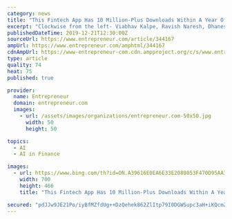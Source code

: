 ```yaml
---
category: news
title: "This Fintech App Has 10 Million-Plus Downloads Within A Year Of Launch"
excerpt: "Clockwise from the left- Viabhav Kalpe, Ravish Naresh, Dhanesh Kumar, Ashish Sonone, Jaideep Poonia Naresh claims that what makes KhataBook different from other fintech apps is its deep penetration in the ... Housing.com and Kyte.ai were his earlier stints. Talking about the learning he has gained over the course of his journey, Naresh says ..."
publishedDateTime: 2019-12-21T12:30:00Z
sourceUrl: https://www.entrepreneur.com/article/344167
ampUrl: https://www.entrepreneur.com/amphtml/344167
cdnAmpUrl: https://www-entrepreneur-com.cdn.ampproject.org/c/s/www.entrepreneur.com/amphtml/344167
type: article
quality: 74
heat: 75
published: true

provider:
  name: Entrepreneur
  domain: entrepreneur.com
  images:
    - url: /assets/images/organizations/entrepreneur.com-50x50.jpg
      width: 50
      height: 50

topics:
  - AI
  - AI in Finance

images:
  - url: https://www.bing.com/th?id=ON.A39616E0EA6E33E2089853F470D95AA1
    width: 700
    height: 466
    title: "This Fintech App Has 10 Million-Plus Downloads Within A Year Of Launch"

secured: "pdJJw9JE21Po/iyBfMZfdUg++DzQehek862ZlItp79I0DGWSupc3aH+iKQcmZl7uXndxthoVAXZTuxhYZNWGIgOpfhweFAA+y7EtyJY441w7vWnMSgKtJ1o+F6sKBpHVSraWngRwpVEnD91H6OnuPGbeJuq7Z3zzeLRmFbwZ8ILyMg+W0WSJj8pMYsTbUgp8eCvL/M4Vm1D7MDIM2Cezml2KBo3lun1fpDk5Si0+z2caE2BKCG9b+SglJjy5oXK3tfJSBUwqltGAVU/Yz4l1mg==;Ii63adWt05611fnPI9pQ+w=="
---
```


